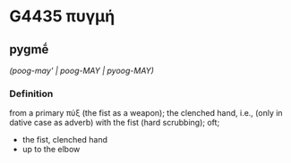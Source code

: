 # G4435 πυγμή

## pygmḗ

_(poog-may' | poog-MAY | pyoog-MAY)_

### Definition

from a primary πύξ (the fist as a weapon); the clenched hand, i.e., (only in dative case as adverb) with the fist (hard scrubbing); oft; 

- the fist, clenched hand
- up to the elbow
